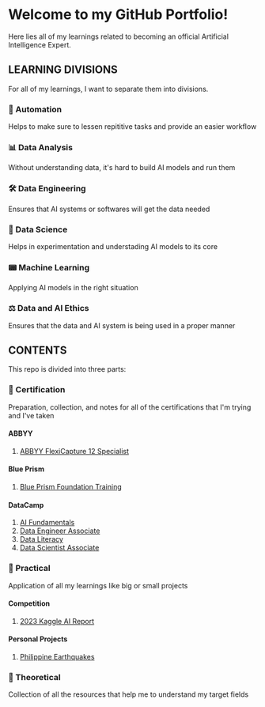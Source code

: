 # Welcome to my GitHub Portfolio!
Here lies all of my learnings related to becoming an official Artificial Intelligence Expert.

## LEARNING DIVISIONS
For all of my learnings, I want to separate them into divisions.

### 🤖 Automation
Helps to make sure to lessen repititive tasks and provide an easier workflow

### 📊 Data Analysis
Without understanding data, it's hard to build AI models and run them

### 🛠️ Data Engineering
Ensures that AI systems or softwares will get the data needed

### 🔬 Data Science
Helps in experimentation and understading AI models to its core

### 📟 Machine Learning
Applying AI models in the right situation

### ⚖️ Data and AI Ethics
Ensures that the data and AI system is being used in a proper manner

## CONTENTS
This repo is divided into three parts:

### 🏅 Certification
Preparation, collection, and notes for all of the certifications that I'm trying and I've taken

#### ABBYY
1. [ABBYY FlexiCapture 12 Specialist](https://github.com/Dixboi/AI-Expert/blob/main/Certification/ABBYY/ABBYY%20-%20ABBYY%20FlexiCapture%2012%20Specialist.pdf)

#### Blue Prism
1. [Blue Prism Foundation Training](https://github.com/Dixboi/AI-Expert/blob/main/Certification/Blue%20Prism/Blue%20Prism%20-%20Foundation%20Training.pdf)

#### DataCamp
1. [AI Fundamentals](https://github.com/Dixboi/AI-Expert/blob/main/Certification/DataCamp/Career/DataCamp%20-%20AI%20Fundamentals.pdf)
2. [Data Engineer Associate](https://github.com/Dixboi/AI-Expert/blob/main/Certification/DataCamp/Career/DataCamp%20-%20Data%20Engineer%20Associate.pdf)
3. [Data Literacy](https://github.com/Dixboi/AI-Expert/blob/main/Certification/DataCamp/Career/DataCamp%20-%20Data%20Literacy.pdf)
4. [Data Scientist Associate](https://github.com/Dixboi/AI-Expert/blob/main/Certification/DataCamp/Career/DataCamp%20-%20Data%20Scientist%20Associate.pdf)

### 💪 Practical
Application of all my learnings like big or small projects

#### Competition
1. [2023 Kaggle AI Report](https://github.com/Dixboi/AI-Expert/tree/main/Practical/Projects/2023%20Kaggle%20AI%20Report)

#### Personal Projects
1. [Philippine Earthquakes](https://github.com/Dixboi/AI-Expert/tree/main/Practical/Projects/PH%20Earthquakes)

### 🧠 Theoretical
Collection of all the resources that help me to understand my target fields
